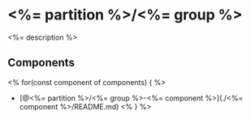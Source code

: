 # <%= partition %>/<%= group %>

<%= description %>

## Components

<% for(const component of components) { %>
  -  [@<%= partition %>/<%= group %>-<%= component %>](./<%= component %>/README.md)
<% } %>
